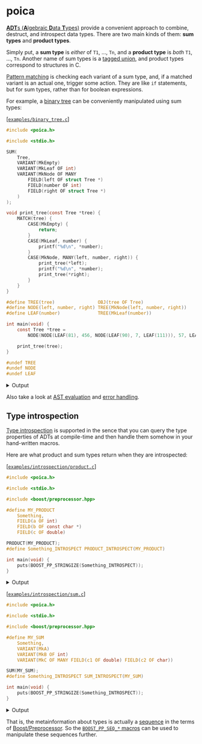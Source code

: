 # poica

[**ADT**s (**A**lgebraic **D**ata **T**ypes)] provide a convenient approach to combine, destruct, and introspect data types. There are two main kinds of them: **sum types** and **product types**.

Simply put, a **sum type** is _either_ of `T1`, ..., `Tn`, and a **product type** is _both_ `T1`, ..., `Tn`. Another name of sum types is a [tagged union], and product types correspond to structures in C.

[Pattern matching] is checking each variant of a sum type, and, if a matched variant is an actual one, trigger some action. They are like `if` statements, but for sum types, rather than for boolean expressions.

For example, a [binary tree] can be conveniently manipulated using sum types:

[**ADT**s (**A**lgebraic **D**ata **T**ypes)]: https://en.wikipedia.org/wiki/Algebraic_data_type
[tagged union]: https://en.wikipedia.org/wiki/Tagged_union
[Pattern matching]: https://en.wikipedia.org/wiki/Pattern_matching
[binary tree]: https://en.wikipedia.org/wiki/Binary_tree

[[`examples/binary_tree.c`](examples/binary_tree.c)]
```c
#include <poica.h>

#include <stdio.h>

SUM(
    Tree,
    VARIANT(MkEmpty)
    VARIANT(MkLeaf OF int)
    VARIANT(MkNode OF MANY
        FIELD(left OF struct Tree *)
        FIELD(number OF int)
        FIELD(right OF struct Tree *)
    )
);

void print_tree(const Tree *tree) {
    MATCH(tree) {
        CASE(MkEmpty) {
            return;
        }
        CASE(MkLeaf, number) {
            printf("%d\n", *number);
        }
        CASE(MkNode, MANY(left, number, right)) {
            print_tree(*left);
            printf("%d\n", *number);
            print_tree(*right);
        }
    }
}

#define TREE(tree)                OBJ(tree OF Tree)
#define NODE(left, number, right) TREE(MkNode(left, number, right))
#define LEAF(number)              TREE(MkLeaf(number))

int main(void) {
    const Tree *tree =
        NODE(NODE(LEAF(81), 456, NODE(LEAF(90), 7, LEAF(111))), 57, LEAF(123));

    print_tree(tree);
}

#undef TREE
#undef NODE
#undef LEAF
```

<details>
    <summary>Output</summary>

```
81
456
90
7
111
57
123
```

</details>

Also take a look at [AST evaluation] and [error handling].

[AST evaluation]: https://github.com/hirrolot/poica/wiki/AST-evaluation
[error handling]: https://github.com/hirrolot/poica/wiki/Error-handling

## Type introspection

[Type introspection] is supported in the sence that you can query the type properties of ADTs at compile-time and then handle them somehow in your hand-written macros.

Here are what product and sum types return when they are introspected:

[Type introspection]: https://en.wikipedia.org/wiki/Introspection_(computer_science)

[[`examples/introspection/product.c`](examples/introspection/product.c)]
```c
#include <poica.h>

#include <stdio.h>

#include <boost/preprocessor.hpp>

#define MY_PRODUCT                                                             \
    Something,                                                                 \
    FIELD(a OF int)                                                            \
    FIELD(b OF const char *)                                                   \
    FIELD(c OF double)                                                         \

PRODUCT(MY_PRODUCT);
#define Something_INTROSPECT PRODUCT_INTROSPECT(MY_PRODUCT)

int main(void) {
    puts(BOOST_PP_STRINGIZE(Something_INTROSPECT));
}
```

<details>
    <summary>Output</summary>

```
((a)(int)) ((b)(const char *)) ((c)(double))
```

</details>

[[`examples/introspection/sum.c`](examples/introspection/sum.c)]
```c
#include <poica.h>

#include <stdio.h>

#include <boost/preprocessor.hpp>

#define MY_SUM                                                             \
    Something,                                                             \
    VARIANT(MkA)                                                           \
    VARIANT(MkB OF int)                                                    \
    VARIANT(MkC OF MANY FIELD(c1 OF double) FIELD(c2 OF char))             \

SUM(MY_SUM);
#define Something_INTROSPECT SUM_INTROSPECT(MY_SUM)

int main(void) {
    puts(BOOST_PP_STRINGIZE(Something_INTROSPECT));
}

```

<details>
    <summary>Output</summary>

```
((POICA_VARIANT_EMPTY)(MkA))
((POICA_VARIANT_SINGLE)(MkB)(int))
((POICA_VARIANT_MANY)(MkC)( ((c1)(double)) ((c2)(char)) ))
```

</details>

That is, the metainformation about types is actually a [sequence] in the terms of [Boost/Preprocessor]. So the [`BOOST_PP_SEQ_*` macros] can be used to manipulate these sequences further.

[sequence]: https://www.boost.org/doc/libs/1_53_0/libs/preprocessor/doc/data/sequences.html
[Boost/Preprocessor]: https://www.boost.org/doc/libs/1_53_0/libs/preprocessor/doc/
[`BOOST_PP_SEQ_*` macros]: https://www.boost.org/doc/libs/1_53_0/libs/preprocessor/doc/headers/seq.html
